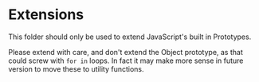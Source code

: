 # Extensions

This folder should only be used to extend JavaScript's built in Prototypes.

Please extend with care, and don't extend the Object prototype, as that could screw with `for in` loops. In fact it may make more sense in future version to move these to utility functions.
